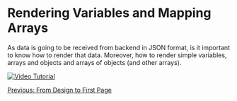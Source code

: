 # Rendering Variables and Mapping Arrays

As data is going to be received from backend in JSON format, is it important to know how to render that data. Moreover, how to render simple variables, arrays and objects and arrays of objects (and other arrays).

[![Video Tutorial](https://raw.githubusercontent.com/freenit-framework/frontend-tutorial/step/03/screenshot.png)](https://www.youtube.com/watch?v=ElMXqTWTYbM&list=PLpeJ1COhO5ak9X3UE85mlFZrrIxiPynKy&index=4)

[Previous: From Design to First Page](https://github.com/freenit-framework/frontend-tutorial/tree/step/03)
